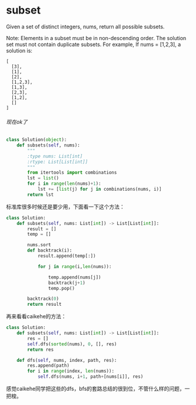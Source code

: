 # subset

Given a set of distinct integers, nums, return all possible subsets.

Note:
Elements in a subset must be in non-descending order.
The solution set must not contain duplicate subsets.
For example,
If nums = [1,2,3], a solution is:
```
[
  [3],
  [1],
  [2],
  [1,2,3],
  [1,3],
  [2,3],
  [1,2],
  []
]
```

###### 现在ok了
```python
class Solution(object):
    def subsets(self, nums):
        """
        :type nums: List[int]
        :rtype: List[List[int]]
        """
        from itertools import combinations
        lst = list()
        for i in range(len(nums)+1):
            lst += [list(j) for j in combinations(nums, i)]
        return lst

```

标准库很多时候还是要少用，下面看一下这个方法：

```python
class Solution:
    def subsets(self, nums: List[int]) -> List[List[int]]:
        result = []
        temp = []

        nums.sort
        def backtrack(i):
            result.append(temp[:])

            for j in range(i,len(nums)):

                temp.append(nums[j])
                backtrack(j+1)
                temp.pop()

        backtrack(0)
        return result
```

再来看看caikehe的方法：

```python
class Solution:
    def subsets(self, nums: List[int]) -> List[List[int]]:
        res = []
        self.dfs(sorted(nums), 0, [], res)
        return res

    def dfs(self, nums, index, path, res):
        res.append(path)
        for i in range(index, len(nums)):
            self.dfs(nums, i+1, path+[nums[i]], res)

```
感觉caikehe同学把这些的dfs，bfs的套路总结的很到位，不管什么样的问题，一把梭。
